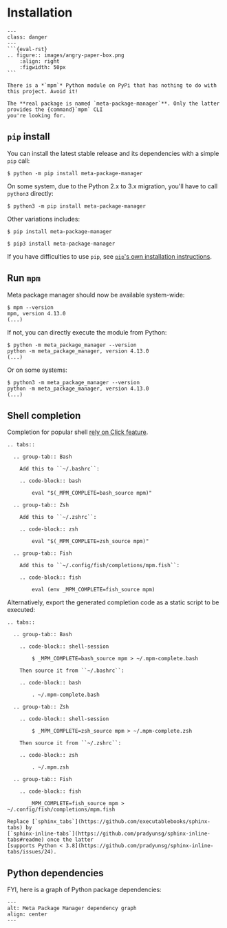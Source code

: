 # Installation

````{admonition} Danger: **Misleading package name**
---
class: danger
---
```{eval-rst}
.. figure:: images/angry-paper-box.png
    :align: right
    :figwidth: 50px
```

There is a *`mpm`* Python module on PyPi that has nothing to do with this project. Avoid it!

The **real package is named `meta-package-manager`**. Only the latter provides the {command}`mpm` CLI
you're looking for.
````

## `pip` install

You can install the latest stable release and its dependencies with a simple `pip`
call:

```shell-session
$ python -m pip install meta-package-manager
```

On some system, due to the Python 2.x to 3.x migration, you'll have to call `python3` directly:

```shell-session
$ python3 -m pip install meta-package-manager
```

Other variations includes:

```shell-session
$ pip install meta-package-manager
```

```shell-session
$ pip3 install meta-package-manager
```

If you have difficulties to use `pip`, see
[`pip`'s own installation instructions](https://pip.pypa.io/en/stable/installing/).

## Run `mpm`

Meta package manager should now be available system-wide:

```shell-session
$ mpm --version
mpm, version 4.13.0
(...)
```

If not, you can directly execute the module from Python:

```shell-session
$ python -m meta_package_manager --version
python -m meta_package_manager, version 4.13.0
(...)
```

Or on some systems:

```shell-session
$ python3 -m meta_package_manager --version
python -m meta_package_manager, version 4.13.0
(...)
```

## Shell completion

Completion for popular shell
[rely on Click feature](https://click.palletsprojects.com/en/8.0.x/shell-completion/).

```{eval-rst}
.. tabs::

  .. group-tab:: Bash

    Add this to ``~/.bashrc``:

    .. code-block:: bash

        eval "$(_MPM_COMPLETE=bash_source mpm)"

  .. group-tab:: Zsh

    Add this to ``~/.zshrc``:

    .. code-block:: zsh

        eval "$(_MPM_COMPLETE=zsh_source mpm)"

  .. group-tab:: Fish

    Add this to ``~/.config/fish/completions/mpm.fish``:

    .. code-block:: fish

        eval (env _MPM_COMPLETE=fish_source mpm)
```

Alternatively, export the generated completion code as a static script to be
executed:

```{eval-rst}
.. tabs::

  .. group-tab:: Bash

    .. code-block:: shell-session

        $ _MPM_COMPLETE=bash_source mpm > ~/.mpm-complete.bash

    Then source it from ``~/.bashrc``:

    .. code-block:: bash

        . ~/.mpm-complete.bash

  .. group-tab:: Zsh

    .. code-block:: shell-session

        $ _MPM_COMPLETE=zsh_source mpm > ~/.mpm-complete.zsh

    Then source it from ``~/.zshrc``:

    .. code-block:: zsh

        . ~/.mpm.zsh

  .. group-tab:: Fish

    .. code-block:: fish

       _MPM_COMPLETE=fish_source mpm > ~/.config/fish/completions/mpm.fish
```

```{todo}
Replace [`sphinx_tabs`](https://github.com/executablebooks/sphinx-tabs) by
[`sphinx-inline-tabs`](https://github.com/pradyunsg/sphinx-inline-tabs#readme) once the latter
[supports Python < 3.8](https://github.com/pradyunsg/sphinx-inline-tabs/issues/24).
```

## Python dependencies

FYI, here is a graph of Python package dependencies:

```{image} images/dependencies.png
---
alt: Meta Package Manager dependency graph
align: center
---
```
